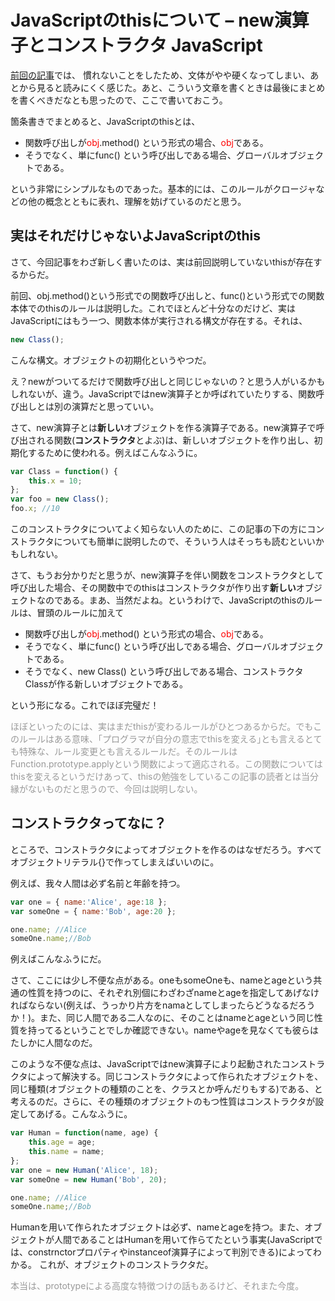 JavaScriptのthisについて – new演算子とコンストラクタ
JavaScript
=====
<a title="JavaScriptのthisについて" href="http://manaten.net/archives/19">前回の記事</a>では、
慣れないことをしたため、文体がやや硬くなってしまい、あとから見ると読みにくく感じた。あと、こういう文章を書くときは最後にまとめを書くべきだなとも思ったので、ここで書いておこう。

箇条書きでまとめると、JavaScriptのthisとは、
<ul>
	<li>関数呼び出しが<span style="color: #ff0000;">obj</span>.method() という形式の場合、<span style="color: #ff0000;">obj</span>である。</li>
	<li>そうでなく、単にfunc() という呼び出しである場合、グローバルオブジェクトである。</li>
</ul>
という非常にシンプルなものであった。基本的には、このルールがクロージャなどの他の概念とともに表れ、理解を妨げているのだと思う。

<!-- more -->
<h2>実はそれだけじゃないよJavaScriptのthis</h2>
さて、今回記事をわざ新しく書いたのは、実は前回説明していないthisが存在するからだ。

前回、obj.method()という形式での関数呼び出しと、func()という形式での関数本体でのthisのルールは説明した。これでほとんど十分なのだけど、実はJavaScriptにはもう一つ、関数本体が実行される構文が存在する。それは、

```javascript
new Class();
```

こんな構文。オブジェクトの初期化というやつだ。

え？newがついてるだけで関数呼び出しと同じじゃないの？と思う人がいるかもしれないが、違う。JavaScriptではnew演算子とか呼ばれていたりする、関数呼び出しとは別の演算だと思っていい。

さて、new演算子とは<strong>新しい</strong>オブジェクトを作る演算子である。new演算子で呼び出される関数(<strong>コンストラクタ</strong>とよぶ)は、新しいオブジェクトを作り出し、初期化するために使われる。例えばこんなふうに。

```javascript
var Class = function() {
    this.x = 10;
};
var foo = new Class();
foo.x; //10
```

このコンストラクタについてよく知らない人のために、この記事の下の方にコンストラクタについても簡単に説明したので、そういう人はそっちも読むといいかもしれない。

さて、もうお分かりだと思うが、new演算子を伴い関数をコンストラクタとして呼び出した場合、その関数中でのthisはコンストラクタが作り出す<strong>新しい</strong>オブジェクトなのである。まあ、当然だよね。というわけで、JavaScriptのthisのルールは、冒頭のルールに加えて
<ul>
	<li>関数呼び出しが<span style="color: #ff0000;">obj</span>.method() という形式の場合、<span style="color: #ff0000;">obj</span>である。</li>
	<li>そうでなく、単にfunc() という呼び出しである場合、グローバルオブジェクトである。</li>
	<li>そうでなく、new Class() という呼び出しである場合、コンストラクタClassが作る新しいオブジェクトである。</li>
</ul>
という形になる。これでほぼ完璧だ！

<span style="color: #999999;">ほぼといったのには、実はまだthisが変わるルールがひとつあるからだ。でもこのルールはある意味、｢プログラマが自分の意志でthisを変える｣とも言えるとても特殊な、ルール変更とも言えるルールだ。そのルールはFunction.prototype.applyという関数によって適応される。この関数についてはthisを変えるというだけあって、thisの勉強をしているこの記事の読者とは当分縁がないものだと思うので、今回は説明しない。</span>
<h2>コンストラクタってなに？</h2>
ところで、コンストラクタによってオブジェクトを作るのはなぜだろう。すべてオブジェクトリテラル{}で作ってしまえばいいのに。

例えば、我々人間は必ず名前と年齢を持つ。

```javascript
var one = { name:'Alice', age:18 };
var someOne = { name:'Bob', age:20 };

one.name; //Alice
someOne.name;//Bob
```

例えばこんなふうにだ。

さて、ここには少し不便な点がある。oneもsomeOneも、nameとageという共通の性質を持つのに、それぞれ別個にわざわざnameとageを指定してあげなければならない(例えば、うっかり片方をnamaとしてしまったらどうなるだろうか！)。また、同じ人間である二人なのに、そのことはnameとageという同じ性質を持ってるということでしか確認できない。nameやageを見なくても彼らはたしかに人間なのだ。

このような不便な点は、JavaScriptではnew演算子により起動されたコンストラクタによって解決する。同じコンストラクタによって作られたオブジェクトを、同じ種類(オブジェクトの種類のことを、クラスとか呼んだりもする)である、と考えるのだ。さらに、その種類のオブジェクトのもつ性質はコンストラクタが設定してあげる。こんなふうに。

```javascript
var Human = function(name, age) {
    this.age = age;
    this.name = name;
};
var one = new Human('Alice', 18);
var someOne = new Human('Bob', 20);

one.name; //Alice
someOne.name;//Bob
```

Humanを用いて作られたオブジェクトは必ず、nameとageを持つ。また、オブジェクトが人間であることはHumanを用いて作らてたという事実(JavaScriptでは、constrnctorプロパティやinstanceof演算子によって判別できる)によってわかる。
これが、オブジェクトのコンストラクタだ。

<span style="color: #999999;">本当は、prototypeによる高度な特徴つけの話もあるけど、それまた今度。</span>
